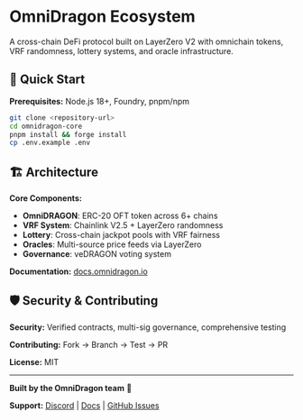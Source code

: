 # OmniDragon Ecosystem

A cross-chain DeFi protocol built on LayerZero V2 with omnichain tokens, VRF randomness, lottery systems, and oracle infrastructure.

## 🚀 Quick Start

**Prerequisites:** Node.js 18+, Foundry, pnpm/npm

```bash
git clone <repository-url>
cd omnidragon-core
pnpm install && forge install
cp .env.example .env
```

## 🏗️ Architecture

**Core Components:**
- **OmniDRAGON**: ERC-20 OFT token across 6+ chains
- **VRF System**: Chainlink V2.5 + LayerZero randomness
- **Lottery**: Cross-chain jackpot pools with VRF fairness
- **Oracles**: Multi-source price feeds via LayerZero
- **Governance**: veDRAGON voting system

**Documentation:** [docs.omnidragon.io](https://docs.omnidragon.io)

## 🛡️ Security & Contributing

**Security:** Verified contracts, multi-sig governance, comprehensive testing

**Contributing:** Fork → Branch → Test → PR

**License:** MIT

---

**Built by the OmniDragon team** 🐉

**Support:** [Discord](https://discord.gg/omnidragon) | [Docs](https://docs.omnidragon.io) | [GitHub Issues](https://github.com/omnidragon-io/omnifan/issues)
